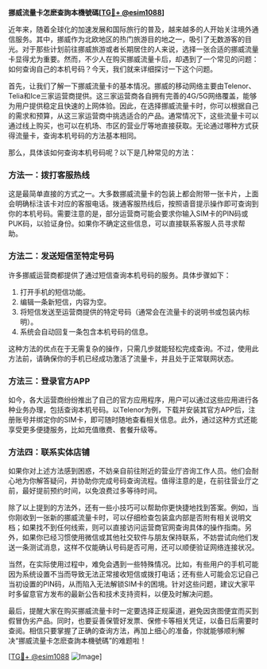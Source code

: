 **挪威流量卡怎麽查詢本機號碼[[TG💪+ @esim1088](https://t.me/s/esim1088)]**

近年来，随着全球化的加速发展和国际旅行的普及，越来越多的人开始关注境外通信服务。其中，挪威作为北欧地区的热门旅游目的地之一，吸引了无数游客的目光。对于那些计划前往挪威旅游或者长期居住的人来说，选择一张合适的挪威流量卡显得尤为重要。然而，不少人在购买挪威流量卡后，却遇到了一个常见的问题：如何查询自己的本机号码？今天，我们就来详细探讨一下这个问题。

首先，让我们了解一下挪威流量卡的基本情况。挪威的移动网络主要由Telenor、Telia和Ice三家运营商提供。这三家运营商各自拥有完善的4G/5G网络覆盖，能够为用户提供稳定且快速的上网体验。因此，在选择挪威流量卡时，你可以根据自己的需求和预算，从这三家运营商中挑选适合的产品。通常情况下，这些流量卡可以通过线上购买，也可以在机场、市区的营业厅等地直接获取。无论通过哪种方式获得流量卡，查询本机号码的方法基本相同。

那么，具体该如何查询本机号码呢？以下是几种常见的方法：

### 方法一：拨打客服热线
这是最简单直接的方式之一。大多数挪威流量卡的包装上都会附带一张卡片，上面会明确标注该卡对应的客服电话。拨通客服热线后，按照语音提示操作即可查询到你的本机号码。需要注意的是，部分运营商可能会要求你输入SIM卡的PIN码或PUK码，以验证身份。如果你不确定这些信息，可以直接联系客服人员寻求帮助。

### 方法二：发送短信至特定号码
许多挪威运营商都提供了通过短信查询本机号码的服务。具体步骤如下：
1. 打开手机的短信功能。
2. 编辑一条新短信，内容为空。
3. 将短信发送至运营商提供的特定号码（通常会在流量卡的说明书或包装内标明）。
4. 系统会自动回复一条包含本机号码的信息。

这种方法的优点在于无需复杂的操作，只需几步就能轻松完成查询。不过，使用此方法前，请确保你的手机已经成功激活了流量卡，并且处于正常联网状态。

### 方法三：登录官方APP
如今，各大运营商纷纷推出了自己的官方应用程序，用户可以通过这些应用进行各种业务办理，包括查询本机号码。以Telenor为例，下载并安装其官方APP后，注册账号并绑定你的SIM卡，即可随时随地查看相关信息。此外，通过这种方式还能享受更多便捷服务，比如充值缴费、套餐升级等。

### 方法四：联系实体店铺
如果你对上述方法感到困惑，不妨亲自前往附近的营业厅咨询工作人员。他们会耐心地为你解答疑问，并协助你完成号码查询流程。值得注意的是，在前往营业厅之前，最好提前预约时间，以免浪费过多等待时间。

除了以上提到的方法外，还有一些小技巧可以帮助你更快捷地找到答案。例如，当你刚收到一张新的挪威流量卡时，可以仔细检查包装盒内部是否附有相关说明文档；如果找不到任何线索，则可以直接访问运营商官网查询具体的操作指南。另外，如果你已经习惯使用微信或其他社交软件与朋友保持联系，不妨尝试向他们发送一条测试消息，这样不仅能确认号码是否可用，还可以顺便验证网络连接状况。

当然，在实际使用过程中，难免会遇到一些特殊情况。比如，有些用户的手机可能因为系统设置不当而导致无法正常接收短信或拨打电话；还有些人可能会忘记自己当初设置的PIN码，从而陷入无法解锁SIM卡的困境。针对这些问题，建议大家平时多留意官方发布的最新公告和技术支持资料，以便及时解决问题。

最后，提醒大家在购买挪威流量卡时一定要选择正规渠道，避免因贪图便宜而买到假冒伪劣产品。同时，也要妥善保管好发票、保修卡等相关凭证，以备日后需要时查阅。相信只要掌握了正确的查询方法，再加上细心的准备，你就能够顺利解决“挪威流量卡怎麽查詢本機號碼”的难题啦！

[[TG💪+ @esim1088](https://t.me/s/esim1088) ![Image](https://i.postimg.cc/4NQfJmqS/Snipaste-2025-05-13-00-14-12.png)]